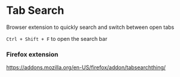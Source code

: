 # Tab Search
Browser extension to quickly search and switch between open tabs

`Ctrl + Shift + F` to open the search bar

### Firefox extension
<https://addons.mozilla.org/en-US/firefox/addon/tabsearchthing/>
